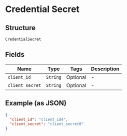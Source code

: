 
# Credential Secret

## Structure

`CredentialSecret`

## Fields

| Name | Type | Tags | Description |
|  --- | --- | --- | --- |
| `client_id` | `String` | Optional | - |
| `client_secret` | `String` | Optional | - |

## Example (as JSON)

```json
{
  "client_id": "client_id4",
  "client_secret": "client_secret0"
}
```

